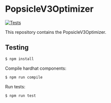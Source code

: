 # PopsicleV3Optimizer

[![Tests](https://github.com/Popsicle-Finance/PopsicleV3Optimizer/actions/workflows/tests.yml/badge.svg)](https://github.com/Popsicle-Finance/PopsicleV3Optimizer/actions/workflows/tests.yml)

This repository contains the PopsicleV3Optimizer.

## Testing

```sh
$ npm install
```

Compile hardhat components:

```sh
$ npm run compile
```

Run tests:

```sh
$ npm run test
```